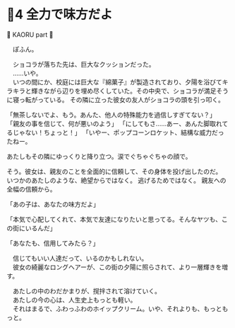 # 🍨4 全力で味方だよ

🍨 KAORU part 🍨

　ぽふん。

　ショコラが落ちた先は、巨大なクッションだった。  
　……いや。  
　いつの間にか、校庭には巨大な『綿菓子』が製造されており、夕陽を浴びてキラキラと輝きながら辺りを埋め尽くしていた。その中央で、ショコラが満足そうに寝っ転がっている。
その隣に立った彼女の友人がショコラの頭を引っ叩く。

「無茶しないでよ、もう。あんた、他人の特殊能力を過信しすぎてない？」
「親友の事を信じて、何が悪いのよう」
「にしてもさ……あー、あんた脚取れてるじゃない！ちょっと！」
「いやー、ポップコーンロケット、結構な威力だったねー。

あたしもその隣にゆっくりと降り立つ。涙でぐちゃぐちゃの顔で。

そう。彼女は、親友のことを全面的に信頼して、その身体を投げ出したのだ。
いつかのあたしのような、絶望からではなく。
逃げるためではなく。
親友への全幅の信頼から。


「あの子は、あなたの味方だよ」


「本気で心配してくれて、本気で友達になりたいと思ってる。そんなヤツも、この街にいるんだ」


「あなたも、信用してみたら？」

　信じてもいい人達だって、いるのかもしれない。  
　彼女の綺麗なロングヘアーが、この街の夕陽に照らされて、より一層輝きを増す。

　あたしの中のわだかまりが、撹拌されて溶けていく。  
　あたしの今の心は、人生史上もっとも軽い。  
　それはまるで、ふわっふわのホイップクリーム。いや、それよりも、もっともっと。
